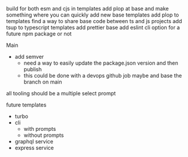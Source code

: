 build for both esm and cjs in templates
add plop at base and make something where you can quickly add new base templates
add plop to templates
find a way to share base code between ts and js projects
add tsup to typescript templates
add prettier base
add eslint
cli option for a future npm package or not

Main

-   add semver
    -   need a way to easily update the package.json version and then publish
    -   this could be done with a devops github job maybe and base the branch on main

all tooling should be a multiple select prompt

future templates

-   turbo
-   cli
    -   with prompts
    -   without prompts
-   graphql service
-   express service
